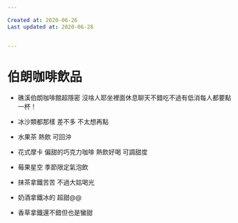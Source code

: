 ```yaml
---

Created at: 2020-06-26
Last updated at: 2020-06-28


---
```


# 伯朗咖啡飲品


* 礁溪伯朗咖啡館超隱密 沒啥人耶坐裡面休息聊天不錯吃不過有低消每人都要點一杯！
	
* 冰沙類都那樣 差不多 不太想再點

* 水果茶 熱飲 可回沖
* 花式摩卡 偏甜的巧克力咖啡 熱飲好喝 可調甜度 
* 莓果星空 季節限定氣泡飲
* 抹茶拿鐵苦苦 不過大姑喝光
* 奶酒拿鐵冰的 超甜@@
* 香草拿鐵還不錯但也是蠻甜

